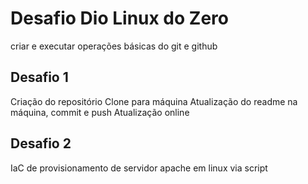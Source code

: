 # Desafio Dio Linux do Zero
criar e executar operações básicas do git e github

## Desafio 1
Criação do repositório
Clone para máquina
Atualização do readme na máquina, commit e push
Atualização online

## Desafio 2
IaC de provisionamento de servidor apache em linux via script
